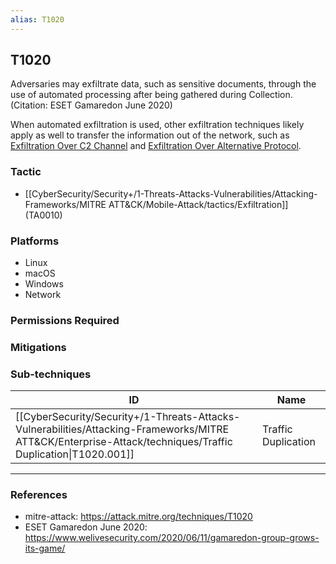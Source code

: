 ```yaml
---
alias: T1020
---
```


## T1020

Adversaries may exfiltrate data, such as sensitive documents, through the use of automated processing after being gathered during Collection.(Citation: ESET Gamaredon June 2020) 

When automated exfiltration is used, other exfiltration techniques likely apply as well to transfer the information out of the network, such as [Exfiltration Over C2 Channel](https://attack.mitre.org/techniques/T1041) and [Exfiltration Over Alternative Protocol](https://attack.mitre.org/techniques/T1048).


### Tactic
- [[CyberSecurity/Security+/1-Threats-Attacks-Vulnerabilities/Attacking-Frameworks/MITRE ATT&CK/Mobile-Attack/tactics/Exfiltration]] (TA0010)

### Platforms
- Linux
- macOS
- Windows
- Network

### Permissions Required

### Mitigations

### Sub-techniques

| ID | Name |
| --- | --- |
| [[CyberSecurity/Security+/1-Threats-Attacks-Vulnerabilities/Attacking-Frameworks/MITRE ATT&CK/Enterprise-Attack/techniques/Traffic Duplication\|T1020.001]] | Traffic Duplication |


---
### References

- mitre-attack: https://attack.mitre.org/techniques/T1020
- ESET Gamaredon June 2020: https://www.welivesecurity.com/2020/06/11/gamaredon-group-grows-its-game/
